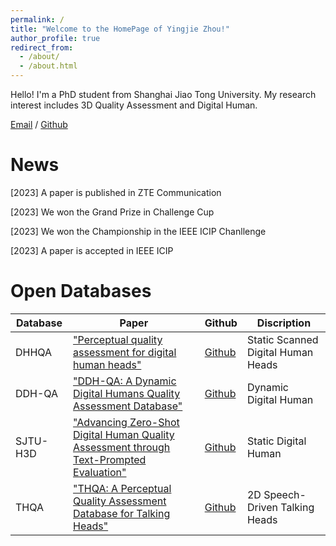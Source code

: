 ```yaml
---
permalink: /
title: "Welcome to the HomePage of Yingjie Zhou!"
author_profile: true
redirect_from: 
  - /about/
  - /about.html
---
```


Hello! I'm a PhD student from Shanghai Jiao Tong University. My research interest includes 3D Quality Assessment and Digital Human.

[Email](zyj2000@sjtu.edu.cn) / [Github](https://github.com/zyj-2000) 

News
======
[2023] A paper is published in ZTE Communication

[2023] We won the Grand Prize in Challenge Cup

[2023] We won the Championship in the IEEE ICIP Chanllenge

[2023] A paper is accepted in IEEE ICIP

Open Databases
======

|  Database    |  Paper    |  Github    | Discription |
| ---- | ---- | ---- | ---- |
| DHHQA | ["Perceptual quality assessment for digital human heads"](https://ieeexplore.ieee.org/abstract/document/10095347) | [Github](https://github.com/zzc-1998/DHHQA) | Static Scanned Digital Human Heads |
| DDH-QA | ["DDH-QA: A Dynamic Digital Humans Quality Assessment Database"](https://ieeexplore.ieee.org/abstract/document/10219874) | [Github](https://github.com/zzc-1998/DDH-QA) | Dynamic Digital Human |
| SJTU-H3D |  ["Advancing Zero-Shot Digital Human Quality Assessment through Text-Prompted Evaluation"](https://arxiv.org/abs/2307.02808) | [Github](https://github.com/zzc-1998/SJTU-H3D) | Static Digital Human |
| THQA | ["THQA: A Perceptual Quality Assessment Database for Talking Heads"](https://arxiv.org/abs/2404.09003) | [Github](https://github.com/zzc-1998/DHHQA) | 2D Speech-Driven Talking Heads |



